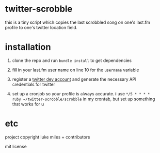 twitter-scrobble
================

this is a tiny script which copies the last scrobbled song on one's last.fm profile to one's twitter location field.

installation 
===========

1. clone the repo and run `bundle install` to get dependencies

2. fill in your last.fm user name on line 10 for the `username` variable

3. register a [twitter dev account](https://dev.twitter.com/) and generate the necessary API credentials for twitter

4. set up a cronjob so your profile is always accurate. i use  `*/5 * * * * ruby ~/twitter-scrobble/scrobble` in my crontab, but set up something that works for u

etc
===

project copyright luke miles + contributors

mit license
